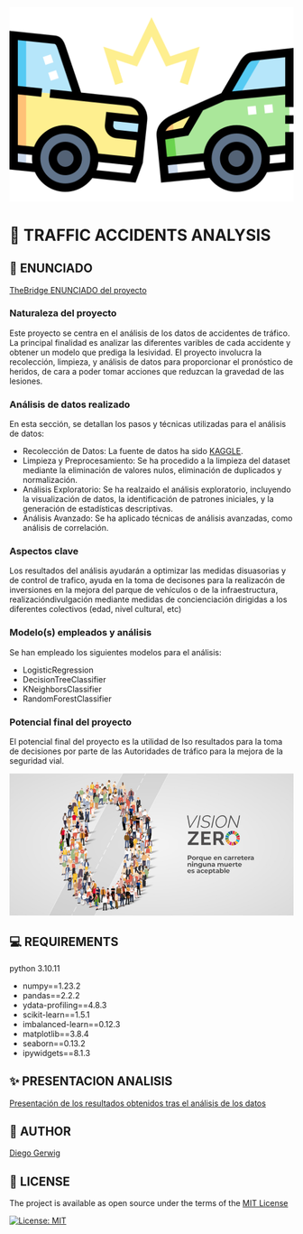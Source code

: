 ![](./img/traffic_crash.png)

# 🚦 TRAFFIC ACCIDENTS ANALYSIS

## 📄 ENUNCIADO

[TheBridge ENUNCIADO del proyecto](./enunciado.md)

### Naturaleza del proyecto

Este proyecto se centra en el análisis de los datos de accidentes de tráfico. La principal finalidad es analizar las diferentes varibles de cada accidente y obtener un modelo que prediga la lesividad. El proyecto involucra la recolección, limpieza, y análisis de datos para proporcionar el pronóstico de heridos, de cara a poder tomar acciones que reduzcan la gravedad de las lesiones.

### Análisis de datos realizado

En esta sección, se detallan los pasos y técnicas utilizadas para el análisis de datos:

* Recolección de Datos: La fuente de datos ha sido [KAGGLE](https://www.kaggle.com/datasets/saurabhshahane/road-traffic-accidents/data).
* Limpieza y Preprocesamiento: Se ha procedido a la limpieza del dataset mediante la eliminación de valores nulos, eliminación de duplicados y normalización.
* Análisis Exploratorio: Se ha realzaido el análisis exploratorio, incluyendo la visualización de datos, la identificación de patrones iniciales, y la generación de estadísticas descriptivas.
* Análisis Avanzado: Se ha aplicado técnicas de análisis avanzadas, como análisis de correlación.

### Aspectos clave

Los resultados del análisis ayudarán a optimizar las medidas disuasorias y de control de trafico, ayuda en la toma de decisones para la realizacón de inversiones en la mejora del parque de vehículos o de la infraestructura, realizacióndivulgación mediante medidas de concienciación dirigidas a los diferentes colectivos (edad, nivel cultural, etc)

### Modelo(s) empleados y análisis

Se han empleado los siguientes modelos para el análisis:

* LogisticRegression
* DecisionTreeClassifier
* KNeighborsClassifier
* RandomForestClassifier

### Potencial final del proyecto

El potencial final del proyecto es la utilidad de lso resultados para la toma de decisiones por parte de las Autoridades de tráfico para la mejora de la seguridad vial.

![](./img/vision_zero.jpg)


## 💻 REQUIREMENTS

python 3.10.11

* numpy==1.23.2
* pandas==2.2.2
* ydata-profiling==4.8.3
* scikit-learn==1.5.1
* imbalanced-learn==0.12.3
* matplotlib==3.8.4
* seaborn==0.13.2
* ipywidgets==8.1.3

## ✨ PRESENTACION ANALISIS

[Presentación de los resultados obtenidos tras el análisis de los datos](./docs/presentacion.md)

## 👨 AUTHOR

[Diego Gerwig](https://github.com/diegogerwig)

## 🚫 LICENSE 

The project is available as open source under the terms of the [MIT License](http://opensource.org/licenses/MIT) 

[![License: MIT](https://img.shields.io/badge/License-MIT-yellow.svg)](https://opensource.org/licenses/MIT)
